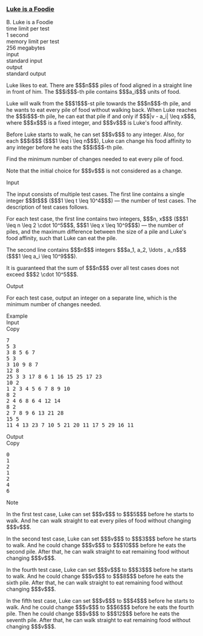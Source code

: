 <h3><a href="https://codeforces.com/contest/1704/problem/B" target="_blank" rel="noopener noreferrer">Luke is a Foodie</a></h3>

<div class="header"><div class="title">B. Luke is a Foodie</div><div class="time-limit"><div class="property-title">time limit per test</div>1 second</div><div class="memory-limit"><div class="property-title">memory limit per test</div>256 megabytes</div><div class="input-file input-standard"><div class="property-title">input</div>standard input</div><div class="output-file output-standard"><div class="property-title">output</div>standard output</div></div><div><p>Luke likes to eat. There are $$$n$$$ piles of food aligned in a straight line in front of him. The $$$i$$$-th pile contains $$$a_i$$$ units of food. </p><p>Luke will walk from the $$$1$$$-st pile towards the $$$n$$$-th pile, and he wants to eat every pile of food without walking back. When Luke reaches the $$$i$$$-th pile, he can eat that pile if and only if $$$|v - a_i| \leq x$$$, where $$$x$$$ is a fixed integer, and $$$v$$$ is Luke's food affinity.</p><p>Before Luke starts to walk, he can set $$$v$$$ to any integer. Also, for each $$$i$$$ ($$$1 \leq i \leq n$$$), Luke can <span class="tex-font-style-it">change</span> his food affinity to any integer <span class="tex-font-style-bf">before</span> he eats the $$$i$$$-th pile.</p><p>Find the minimum number of <span class="tex-font-style-it">changes</span> needed to eat every pile of food.</p><p>Note that the initial choice for $$$v$$$ is <span class="tex-font-style-bf">not</span> considered as a change.</p></div><div class="input-specification"><div class="section-title">Input</div><p>The input consists of multiple test cases. The first line contains a single integer $$$t$$$ ($$$1 \leq t \leq 10^4$$$) — the number of test cases. The description of test cases follows.</p><p>For each test case, the first line contains two integers, $$$n, x$$$ ($$$1 \leq n \leq 2 \cdot 10^5$$$, $$$1 \leq x \leq 10^9$$$) — the number of piles, and the maximum difference between the size of a pile and Luke's food affinity, such that Luke can eat the pile.</p><p>The second line contains $$$n$$$ integers $$$a_1, a_2, \ldots , a_n$$$ ($$$1 \leq a_i \leq 10^9$$$).</p><p>It is guaranteed that the sum of $$$n$$$ over all test cases does not exceed $$$2 \cdot 10^5$$$.</p></div><div class="output-specification"><div class="section-title">Output</div><p>For each test case, output an integer on a separate line, which is the minimum number of changes needed.</p></div><div class="sample-tests"><div class="section-title">Example</div><div class="sample-test"><div class="input"><div class="title">Input<div title="Copy" data-clipboard-target="#id007350415728354465" id="id0011202936671502295" class="input-output-copier">Copy</div></div><pre id="id007350415728354465"><div class="test-example-line test-example-line-even test-example-line-0">7</div><div class="test-example-line test-example-line-odd test-example-line-1">5 3</div><div class="test-example-line test-example-line-odd test-example-line-1">3 8 5 6 7</div><div class="test-example-line test-example-line-even test-example-line-2">5 3</div><div class="test-example-line test-example-line-even test-example-line-2">3 10 9 8 7</div><div class="test-example-line test-example-line-odd test-example-line-3">12 8</div><div class="test-example-line test-example-line-odd test-example-line-3">25 3 3 17 8 6 1 16 15 25 17 23</div><div class="test-example-line test-example-line-even test-example-line-4">10 2</div><div class="test-example-line test-example-line-even test-example-line-4">1 2 3 4 5 6 7 8 9 10</div><div class="test-example-line test-example-line-odd test-example-line-5">8 2</div><div class="test-example-line test-example-line-odd test-example-line-5">2 4 6 8 6 4 12 14</div><div class="test-example-line test-example-line-even test-example-line-6">8 2</div><div class="test-example-line test-example-line-even test-example-line-6">2 7 8 9 6 13 21 28</div><div class="test-example-line test-example-line-odd test-example-line-7">15 5</div><div class="test-example-line test-example-line-odd test-example-line-7">11 4 13 23 7 10 5 21 20 11 17 5 29 16 11</div></pre></div><div class="output"><div class="title">Output<div title="Copy" data-clipboard-target="#id00034358937434637804" id="id0010572648768474557" class="input-output-copier">Copy</div></div><pre id="id00034358937434637804">0
1
2
1
2
4
6
</pre></div></div></div><div class="note"><div class="section-title">Note</div><p>In the first test case, Luke can set $$$v$$$ to $$$5$$$ before he starts to walk. And he can walk straight to eat every piles of food without changing $$$v$$$.</p><p>In the second test case, Luke can set $$$v$$$ to $$$3$$$ before he starts to walk. And he could change $$$v$$$ to $$$10$$$ before he eats the second pile. After that, he can walk straight to eat remaining food without changing $$$v$$$.</p><p>In the fourth test case, Luke can set $$$v$$$ to $$$3$$$ before he starts to walk. And he could change $$$v$$$ to $$$8$$$ before he eats the sixth pile. After that, he can walk straight to eat remaining food without changing $$$v$$$.</p><p>In the fifth test case, Luke can set $$$v$$$ to $$$4$$$ before he starts to walk. And he could change $$$v$$$ to $$$6$$$ before he eats the fourth pile. Then he could change $$$v$$$ to $$$12$$$ before he eats the seventh pile. After that, he can walk straight to eat remaining food without changing $$$v$$$.</p></div>